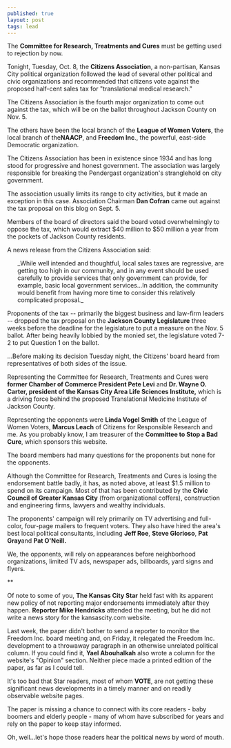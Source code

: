 ```yaml
---
published: true
layout: post
tags: lead
---
```


The **Committee for Research, Treatments and Cures** must be getting used to rejection by now.

Tonight, Tuesday, Oct. 8, the **Citizens Association**, a non-partisan, Kansas City political organization followed the lead of several other political and civic organizations and recommended that citizens vote against the proposed half-cent sales tax for "translational medical research."

The Citizens Association is the fourth major organization to come out against the tax, which will be on the ballot throughout Jackson County on Nov. 5.

The others have been the local branch of the **League of Women Voters**, the local branch of the**NAACP**, and **Freedom Inc**., the powerful, east-side Democratic organization.

The Citizens Association has been in existence since 1934 and has long stood for progressive and honest government. The association was largely responsible for breaking the Pendergast organization's stranglehold on city government.

The association usually limits its range to city activities, but it made an exception in this case. Association Chairman **Dan Cofran** came out against the tax proposal on this blog on Sept. 5.

Members of the board of directors said the board voted overwhelmingly to oppose the tax, which would extract $40 million to $50 million a year from the pockets of Jackson County residents.

A news release from the Citizens Association said:
<ul>
</p>
_While well intended and thoughtful, local sales taxes are regressive, are getting too high in our community, and in any event should be used carefully to provide services that only government can provide, for example, basic local government services...In addition, the community would benefit from having more time to consider this relatively complicated proposal._</p>
</ul>

Proponents of  the tax -- primarily the biggest business and law-firm leaders -- dropped the tax proposal on the **Jackson County Legislature** three weeks before the deadline for the legislature to put a measure on the Nov. 5 ballot. After being heavily lobbied by the monied set, the legislature voted 7-2 to put Question 1 on the ballot.

...Before making its decision Tuesday night, the Citizens' board heard from representatives of both sides of the issue.

Representing the Committee for Research, Treatments and Cures were **former Chamber of Commerce President Pete Levi** and **Dr. Wayne O. Carter, president of the Kansas City Area Life Sciences Institute,** which is a driving force behind the proposed Translational Medicine Institute of Jackson County.

Representing the opponents were **Linda Vogel Smith** of the League of Women Voters, **Marcus Leach** of Citizens for Responsible Research and me. As you probably know, I am treasurer of the **Committee to Stop a Bad Cure**, which sponsors this website.

The board members had many questions for the proponents but none for the opponents.

Although the Committee for Research, Treatments and Cures is losing the endorsement battle badly, it has, as noted above, at least $1.5 million to spend on its campaign. Most of that has been contributed by the **Civic Council of Greater Kansas City** (from organizational coffers), construction and engineering firms, lawyers and wealthy individuals.

The proponents' campaign will rely primarily on TV advertising and full-color, four-page mailers to frequent voters. They also have hired the area's best local political consultants, including **Jeff Roe**, **Steve Glorioso**, **Pat Gray**and **Pat O'Neill.**

We, the opponents, will rely on appearances before neighborhood organizations, limited TV ads, newspaper ads, billboards, yard signs and flyers.

**

Of note to some of you, **The Kansas City Star** held fast with its apparent new policy of not reporting major endorsements immediately after they happen. **Reporter Mike Hendricks** attended the meeting, but he did not write a news story for the kansascity.com website.

Last week, the paper didn't bother to send a reporter to monitor the Freedom Inc. board meeting and, on Friday, it relegated the Freedom Inc. development to a throwaway paragraph in an otherwise unrelated political column. If you could find it, **Yael Abouhalkah** also wrote a column for the website's "Opinion" section. Neither piece made a printed edition of the paper, as far as I could tell.

It's too bad that Star readers, most of whom **VOTE**, are not getting these significant news developments in a timely manner and on readily observable website pages.

The paper is missing a chance to connect with its core readers - baby boomers and elderly people - many of whom have subscribed for years and rely on the paper to keep stay informed.

Oh, well...let's hope those readers hear the political news by word of mouth.